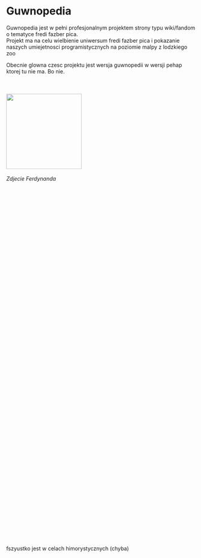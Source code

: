 <h1>Guwnopedia</h1>
<p>
    Guwnopedia jest w pełni profesjonalnym projektem strony typu wiki/fandom o tematyce fredi fazber pica. <br>
    Projekt ma na celu wielbienie uniwersum fredi fazber pica i pokazanie naszych umiejetnosci programistycznych na poziomie malpy z lodzkiego zoo <br>
    

</p>

Obecnie glowna czesc projektu jest wersja guwnopedii w wersji pehap ktorej tu nie ma. Bo nie. <br><br><br><br>
<img style="height: 200px;" src="https://vltr.xyz/img/czat/pics/fredifnaf.png" alt=""> <br><br>
<i>Zdjecie Ferdynanda </i>





















<br><br><br><br><br><br><br><br><br><br><br><br><br><br><br><br><br><br><br><br><br><br><br><br><br><br><br><br><br><br><br><br><br><br><br><br><br><br><br><br><br><br><br><br><br><br><br><br><br><br><br><br><br><br><br><br>
fszyustko jest w celach himorystycznych (chyba)
